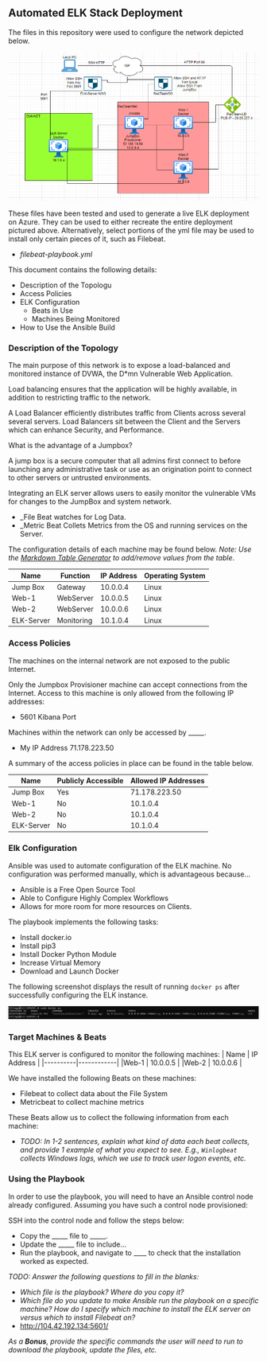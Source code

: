 ## Automated ELK Stack Deployment

The files in this repository were used to configure the network depicted below.

![Red Team Network](Diagram/RedTeam-Network.PNG)

These files have been tested and used to generate a live ELK deployment on Azure. They can be used to either recreate the entire deployment pictured above. Alternatively, select portions of the yml file may be used to install only certain pieces of it, such as Filebeat.

  - _filebeat-playbook.yml_

This document contains the following details:
- Description of the Topologu
- Access Policies
- ELK Configuration
  - Beats in Use
  - Machines Being Monitored
- How to Use the Ansible Build


### Description of the Topology

The main purpose of this network is to expose a load-balanced and monitored instance of DVWA, the D*mn Vulnerable Web Application.

Load balancing ensures that the application will be highly available, in addition to restricting traffic to the network.

A Load Balancer efficiently distributes traffic from Clients across several several servers. Load Balancers sit between the Client and the Servers which can enhance Security, and Performance. 

What is the advantage of a Jumpbox?

A jump box is a secure computer that all admins first connect to before launching any administrative task or use as an origination point to connect to other servers or untrusted environments.

Integrating an ELK server allows users to easily monitor the vulnerable VMs for changes to the JumpBox and system network.
- _File Beat watches for Log Data.
- _Metric Beat Collets Metrics from the OS and running services on the Server.

The configuration details of each machine may be found below.
_Note: Use the [Markdown Table Generator](http://www.tablesgenerator.com/markdown_tables) to add/remove values from the table_.

| Name      | Function  | IP Address | Operating System |
|-----------|-----------|------------|------------------|
| Jump Box  | Gateway   | 10.0.0.4   | Linux            |
| Web-1     | WebServer | 10.0.0.5   | Linux            |
| Web-2     | WebServer | 10.0.0.6   | Linux            |
| ELK-Server| Monitoring| 10.1.0.4   | Linux            |

### Access Policies

The machines on the internal network are not exposed to the public Internet. 

Only the Jumpbox Provisioner machine can accept connections from the Internet. Access to this machine is only allowed from the following IP addresses:
- 5601 Kibana Port

Machines within the network can only be accessed by _____.
- My IP Address 71.178.223.50

A summary of the access policies in place can be found in the table below.

| Name     | Publicly Accessible | Allowed IP Addresses |
|----------|---------------------|----------------------|
| Jump Box | Yes                 | 71.178.223.50        |
|Web-1     | No                  | 10.1.0.4             |
|Web-2     | No                  | 10.1.0.4             |
|ELK-Server| No                  | 10.1.0.4             |

### Elk Configuration

Ansible was used to automate configuration of the ELK machine. No configuration was performed manually, which is advantageous because...
- Ansible is a Free Open Source Tool
- Able to Configure Highly Complex Workflows
- Allows for more room for more resources on Clients.

The playbook implements the following tasks:
- Install docker.io
- Install pip3
- Install Docker Python Module
- Increase Virtual Memory
- Download and Launch Docker

The following screenshot displays the result of running `docker ps` after successfully configuring the ELK instance.

![ELK Docker PS](Images/ELK-Docker-PS.PNG)

### Target Machines & Beats
This ELK server is configured to monitor the following machines:
| Name     | IP Address |
|----------|------------|
|Web-1     | 10.0.0.5   |
|Web-2     | 10.0.0.6   |

We have installed the following Beats on these machines:
- Filebeat to collect data about the File System
- Metricbeat to collect machine metrics

These Beats allow us to collect the following information from each machine:
- _TODO: In 1-2 sentences, explain what kind of data each beat collects, and provide 1 example of what you expect to see. E.g., `Winlogbeat` collects Windows logs, which we use to track user logon events, etc._

### Using the Playbook
In order to use the playbook, you will need to have an Ansible control node already configured. Assuming you have such a control node provisioned: 

SSH into the control node and follow the steps below:
- Copy the _____ file to _____.
- Update the _____ file to include...
- Run the playbook, and navigate to ____ to check that the installation worked as expected.

_TODO: Answer the following questions to fill in the blanks:_
- _Which file is the playbook? Where do you copy it?_
- _Which file do you update to make Ansible run the playbook on a specific machine? How do I specify which machine to install the ELK server on versus which to install Filebeat on?_
- http://104.42.192.134:5601/

_As a **Bonus**, provide the specific commands the user will need to run to download the playbook, update the files, etc._
